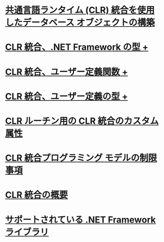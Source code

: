 # [共通言語ランタイム (CLR) 統合を使用したデータベース オブジェクトの構築](building-database-objects-with-common-language-runtime-clr-integration.md)

# [CLR 統合、.NET Framework の型 +](../../../relational-databases/clr-integration-database-objects-types-net-framework/sql-server-data-types-in-the-net-framework.md)
# [CLR 統合、ユーザー定義関数 +](../../../relational-databases/clr-integration-database-objects-user-defined-functions/clr-user-defined-functions.md)
# [CLR 統合、ユーザー定義の型 +](../../../relational-databases/clr-integration-database-objects-user-defined-types/clr-user-defined-types.md)

# [CLR ルーチン用の CLR 統合のカスタム属性](clr-integration-custom-attributes-for-clr-routines.md)
# [CLR 統合プログラミング モデルの制限事項](clr-integration-programming-model-restrictions.md)
# [CLR 統合の概要](getting-started-with-clr-integration.md)
# [サポートされている .NET Framework ライブラリ](supported-net-framework-libraries.md)
